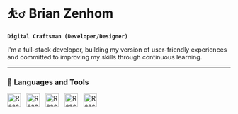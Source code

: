 # ⛹️‍♂️ Brian Zenhom

**`Digital Craftsman (Developer/Designer)`**

I'm a full-stack developer, building my version of user-friendly experiences and committed to improving my skills through continuous learning.


---
### 🧰 Languages and Tools


<img align="left" alt="React" width="30px" style="padding-right:10px;" src="https://cdn.jsdelivr.net/gh/devicons/devicon/icons/vscode/vscode-original.svg" />

<img align="left" alt="React" width="30px" style="padding-right:10px;" src="https://cdn.jsdelivr.net/gh/devicons/devicon/icons/html5/html5-original.svg" />
            
<img align="left" alt="React" width="30px" style="padding-right:10px;" src="https://cdn.jsdelivr.net/gh/devicons/devicon/icons/css3/css3-original.svg" />
          
<img align="left" alt="React" width="30px" style="padding-right:10px;" src="https://cdn.jsdelivr.net/gh/devicons/devicon/icons/react/react-original.svg" />

<img align="left" alt="React" width="30px" style="padding-right:10px;" src="https://cdn.jsdelivr.net/gh/devicons/devicon/icons/mongodb/mongodb-original.svg" />
